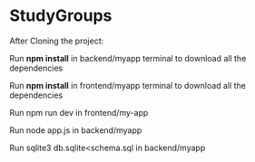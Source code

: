 # StudyGroups

After Cloning the project:

Run **npm install** in backend/myapp terminal to download all the dependencies


Run **npm install** in frontend/myapp terminal to download all the dependencies


Run npm run dev in frontend/my-app

Run node app.js in backend/myapp

Run sqlite3 db.sqlite<schema.sql in backend/myapp

